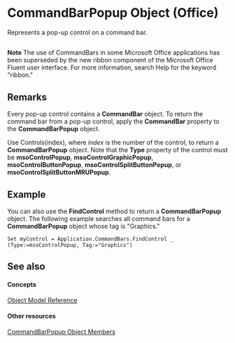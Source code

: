 
# CommandBarPopup Object (Office)

Represents a pop-up control on a command bar.


## 


 **Note**  The use of CommandBars in some Microsoft Office applications has been superseded by the new ribbon component of the Microsoft Office Fluent user interface. For more information, search Help for the keyword "ribbon."


## Remarks

Every pop-up control contains a  **CommandBar** object. To return the command bar from a pop-up control, apply the **CommandBar** property to the **CommandBarPopup** object.

 Use Controls(index), where _index_ is the number of the control, to return a **CommandBarPopup** object. Note that the **Type** property of the control must be **msoControlPopup**, **msoControlGraphicPopup**, **msoControlButtonPopup**, **msoControlSplitButtonPopup**, or **msoControlSplitButtonMRUPopup**.


## Example

You can also use the  **FindControl** method to return a **CommandBarPopup** object. The following example searches all command bars for a **CommandBarPopup** object whose tag is "Graphics."


```
Set myControl = Application.CommandBars.FindControl _ 
(Type:=msoControlPopup, Tag:="Graphics")
```


## See also


#### Concepts


[Object Model Reference](499c789a-aba2-0fad-649a-0ea964cd3b5e.md)
#### Other resources


[CommandBarPopup Object Members](8ec16deb-bb74-2871-d837-f706c7a58f2b.md)
